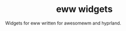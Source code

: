 <div align='center'>
    <h1>eww widgets</h1>
</div>

Widgets for eww written for awesomewm and hyprland.

